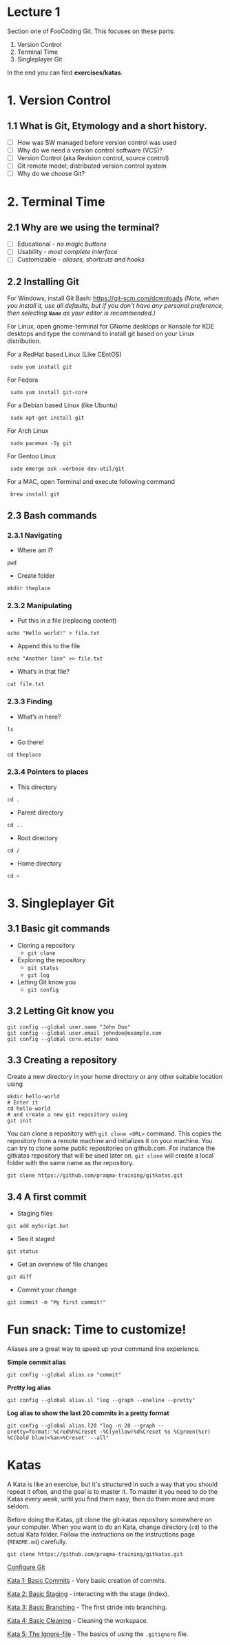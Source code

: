 # Lecture 1
Section one of FooCoding Git. This focuses on these parts:
1. Version Control
2. Terminal Time
3. Singleplayer Git

In the end you can find **exercises/katas**.

# 1. Version Control

## 1.1 What is Git, Etymology and a short history.
- [ ] How was SW managed before version control was used
- [ ] Why do we need a version control software (VCS)?
- [ ] Version Control (aka Revision control, source control)
- [ ] Git remote model; distributed version control system
- [ ] Why do we choose Git?

# 2. Terminal Time

## 2.1 Why are we using the terminal?
- [ ] Educational - *no magic buttons*
- [ ] Usability - *most complete interface*
- [ ] Customizable - *aliases, shortcuts and hooks*

## 2.2 Installing Git
 For Windows,
 install Git Bash:
 https://git-scm.com/downloads *(Note, when you install it, use all defaults, but if you don't have any personal preference, then selecting **`Nano`** as your editor is recommended.)*

 For Linux, open gnome-terminal for GNome desktops  or Konsole for KDE desktops and type the command to install git based on your Linux distribution.

 For a RedHat based Linux (Like CEntOS)
```
 sudo yum install git
```

 For Fedora
```
 sudo yum install git-core
```

 For a Debian based Linux (like Ubuntu)
```
 sudo apt-get install git
```

 For Arch Linux
```
 sudo paceman -Sy git
```

 For Gentoo Linux
```
 sudo emerge ask —verbose dev-util/git
```

 For a MAC, open Terminal and execute following command
```
 brew install git
```

## 2.3 Bash commands

### 2.3.1 Navigating
- Where am I?
```
pwd
```
- Create folder
```
mkdir theplace
```
### 2.3.2 Manipulating
- Put this in a file (replacing content)
```
echo "Hello world!" > file.txt
```
- Append this to the file
```
echo "Another line" >> file.txt
```
- What’s in that file?
```
cat file.txt
```
### 2.3.3 Finding
- What’s in here?
```
ls
```
- Go there!
```
cd theplace
```
### 2.3.4 Pointers to places
- This directory
```
cd .
```
- Parent directory
```
cd ..
```
- Root directory
```
cd /
```
- Home directory
```
cd ~
```

# 3. Singleplayer Git
## 3.1 Basic git commands
- Cloning a repository
  - `git clone`
- Exploring the repository
  - `git status`
  - `git log`
- Letting Git know you
  - `git config`

## 3.2 Letting Git know you
```
git config --global user.name "John Doe"
git config --global user.email johndoe@example.com
git config --global core.editor nano
```

## 3.3 Creating a repository
Create a new directory in your home directory or any other suitable location using
```
mkdir hello-world
# Enter it
cd hello-world
# and create a new git repository using
git init
```
You can clone a repository with `git clone <URL>` command. This copies the repository from a remote machine and initializes it on your machine. You can try to clone some public repositories on github.com. For instance the gitkatas repository that will be used later on. `git clone` will create a local folder with the same name as the repository.
```
git clone https://github.com/praqma-training/gitkatas.git
```

## 3.4 A first commit
- Staging files
```
git add myScript.bat
```
- See it staged
```
git status
```
- Get an overview of file changes
```
git diff
```
- Commit your change
```
git commit -m "My first commit!"
```

# Fun snack: Time to customize!
Aliases are a great way to speed up your command line experience.

**Simple commit alias**
```
git config --global alias.co "commit"
```
**Pretty log alias**
```
git config --global alias.sl "log --graph --oneline --pretty"
```
**Log alias to show the last 20 commits in a pretty format**
```
git config --global alias.l20 "log -n 20 --graph --pretty=format:'%Cred%h%Creset -%C(yellow)%d%Creset %s %Cgreen(%cr) %C(bold blue)<%an>%Creset' --all"
```


# Katas
A Kata is like an exercise, but it's structured in such a way that you should repeat it often, and the goal is to master it. To master it you need to do the Katas every week, until you find them easy, then do them more and more seldom.

Before doing the Katas, git clone the git-katas repository somewhere on your computer. When you want to do an Kata, change directory (`cd`) to the actual Kata folder. Follow the instructions on the instructions page (`README.md`) carefully.
```
git clone https://github.com/praqma-training/gitkatas.git
```

[Configure Git](https://github.com/praqma-training/git-katas/tree/master/configure-git)

[Kata 1: Basic Commits](https://github.com/praqma-training/git-katas/tree/master/basic-commits) - Very basic creation of commits.

[Kata 2: Basic Staging](https://github.com/praqma-training/git-katas/blob/master/basic-staging) - interacting with the stage (index).

[Kata 3: Basic Branching](https://github.com/praqma-training/git-katas/blob/master/basic-branching) - The first stride into branching.

[Kata 4: Basic Cleaning](https://github.com/praqma-training/git-katas/blob/master/basic-cleaning) - Cleaning the workspace.

[Kata 5: The Ignore-file](https://github.com/praqma-training/git-katas/blob/master/ignore) - The basics of using the `.gitignore` file.


